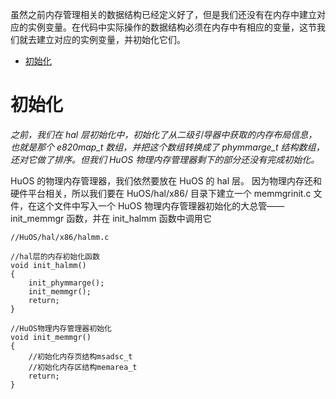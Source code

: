 <!-- toc -->
虽然之前内存管理相关的数据结构已经定义好了，但是我们还没有在内存中建立对应的实例变量。在代码中实际操作的数据结构必须在内存中有相应的变量，这节我们就去建立对应的实例变量，并初始化它们。  
- [初始化](#初始化)
<!-- tocstop -->

# 初始化
_之前，我们在 hal 层初始化中，初始化了从二级引导器中获取的内存布局信息，也就是那个 e820map_t 数组，并把这个数组转换成了 phymmarge_t 结构数组，还对它做了排序。但我们 HuOS 物理内存管理器剩下的部分还没有完成初始化。_  

HuOS 的物理内存管理器，我们依然要放在 HuOS 的 hal 层。
因为物理内存还和硬件平台相关，所以我们要在 HuOS/hal/x86/ 目录下建立一个 memmgrinit.c 文件，在这个文件中写入一个 HuOS 物理内存管理器初始化的大总管——init_memmgr 函数，并在 init_halmm 函数中调用它
```
//HuOS/hal/x86/halmm.c

//hal层的内存初始化函数
void init_halmm()
{
    init_phymmarge();
    init_memmgr();
    return;
}

//HuOS物理内存管理器初始化
void init_memmgr()
{
    //初始化内存页结构msadsc_t
    //初始化内存区结构memarea_t
    return;
}
```






